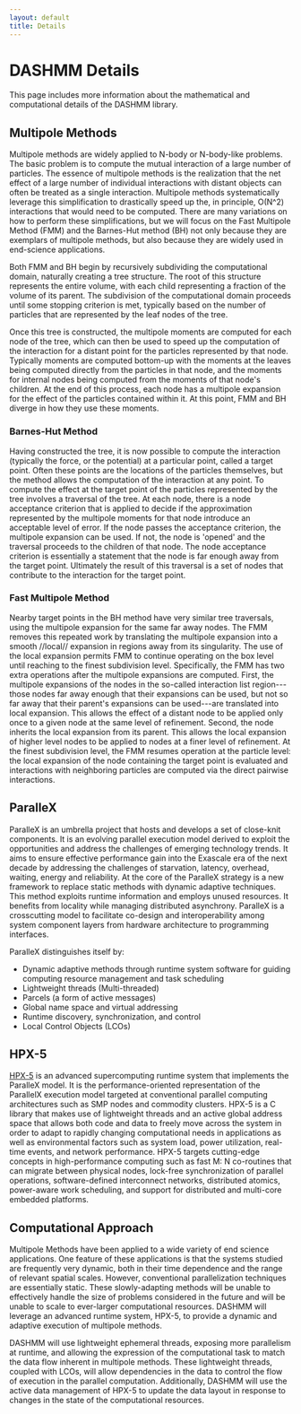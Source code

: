 ```yaml
---
layout: default
title: Details
---
```


# DASHMM Details

This page includes more information about the mathematical and computational details of the DASHMM library.

## Multipole Methods

Multipole methods are widely applied to N-body or N-body-like problems. The basic problem is to compute the mutual interaction of a large number of particles. The essence of multipole methods is the realization that the net effect of a large number of individual interactions with distant objects can often be treated as a single interaction. Multipole methods systematically leverage this simplification to drastically speed up the, in principle, O(N^2) interactions that would need to be computed. There are many variations on how to perform these simplifications, but we will focus on the Fast Multipole Method (FMM) and the Barnes-Hut method (BH) not only because they are exemplars of multipole methods, but also because they are widely used in end-science applications.

Both FMM and BH begin by recursively subdividing the computational domain, naturally creating a tree structure. The root of this structure represents the entire volume, with each child representing a fraction of the volume of its parent. The subdivision of the computational domain proceeds until some stopping criterion is met, typically based on the number of particles that are represented by the leaf nodes of the tree.

Once this tree is constructed, the multipole moments are computed for each node of the tree, which can then be used to speed up the computation of the interaction for a distant point for the particles represented by that node. Typically moments are computed bottom-up with the moments at the leaves being computed directly from the particles in that node, and the moments for internal nodes being computed from the moments of that node's children. At the end of this process, each node has a multipole expansion for the effect of the particles contained within it. At this point, FMM and BH diverge in how they use these moments.

### Barnes-Hut Method

Having constructed the tree, it is now possible to compute the interaction (typically the force, or the potential) at a particular point, called a target point. Often these points are the locations of the particles themselves, but the method allows the computation of the interaction at any point. To compute the effect at the target point of the particles represented by the tree involves a traversal of the tree. At each node, there is a node acceptance criterion that is applied to decide if the approximation represented by the multipole moments for that node introduce an acceptable level of error. If the node passes the acceptance criterion, the multipole expansion can be used. If not, the node is 'opened' and the traversal proceeds to the children of that node. The node acceptance criterion is essentially a statement that the node is far enough away from the target point. Ultimately the result of this traversal is a set of nodes that contribute to the interaction for the target point.

### Fast Multipole Method

Nearby target points in the BH method have very similar tree traversals, using the multipole expansion for the same far away nodes. The FMM removes this repeated work by translating the multipole expansion into a smooth //local// expansion in regions away from its singularity. The use of the local expansion permits FMM to continue operating on the box level until reaching to the finest subdivision level. Specifically, the FMM has two extra operations after the multipole expansions are computed. First, the multipole expansions of the nodes in the so-called interaction list region---those nodes far away enough that their expansions can be used, but not so far away that their parent's expansions can be used---are translated into local expansion. This allows the effect of a distant node to be applied only once to a given node at the same level of refinement. Second, the node inherits the local expansion from its parent. This allows the local expansion of higher level nodes to be applied to nodes at a finer level of refinement. At the finest subdivision level, the FMM resumes operation at the particle level: the local expansion of the node containing the target point is evaluated and interactions with neighboring particles are computed via the direct pairwise interactions. 

## ParalleX

ParalleX is an umbrella project that hosts and develops a set of close-knit components. It is an evolving parallel execution model derived to exploit the opportunities and address the challenges of emerging technology trends. It aims to ensure effective performance gain into the Exascale era of the next decade by addressing the challenges of starvation, latency, overhead, waiting, energy and reliability. At the core of the ParalleX strategy is a new framework to replace static methods with dynamic adaptive techniques. This method exploits runtime information and employs unused resources. It benefits from locality while managing distributed asynchrony. ParalleX is a crosscutting model to facilitate co-design and interoperability among system component layers from hardware architecture to programming interfaces.

ParalleX distinguishes itself by:
*   Dynamic adaptive methods through runtime system software for guiding computing resource management and task scheduling
*   Lightweight threads (Multi-threaded)
*   Parcels (a form of active messages)
*   Global name space and virtual addressing
*   Runtime discovery, synchronization, and control
*   Local Control Objects (LCOs)

## HPX-5

[HPX-5](https://www.crest.iu.edu/projects/hpx/) is an advanced supercomputing runtime system that implements the ParalleX model. It is the performance-oriented representation of the ParallelX execution model targeted at conventional parallel computing architectures such as SMP nodes and commodity clusters. HPX-5 is a C library that makes use of lightweight threads and an active global address space that allows both code and data to freely move across the system in order to adapt to rapidly changing computational needs in applications as well as environmental factors such as system load, power utilization, real-time events, and network performance. HPX-5 targets cutting-edge concepts in high-performance computing such as fast M: N co-routines that can migrate between physical nodes, lock-free synchronization of parallel operations, software-defined interconnect networks, distributed atomics, power-aware work scheduling, and support for distributed and multi-core embedded platforms.

## Computational Approach

Multipole Methods have been applied to a wide variety of end science applications. One feature of these applications is that the systems studied are frequently very dynamic, both in their time dependence and the range of relevant spatial scales. However, conventional parallelization techniques are essentially static. These slowly-adapting methods will be unable to effectively handle the size of problems considered in the future and will be unable to scale to ever-larger computational resources. DASHMM will leverage an advanced runtime system, HPX-5, to provide a dynamic and adaptive execution of multipole methods. 

DASHMM will use lightweight ephemeral threads, exposing more parallelism at runtime, and allowing the expression of the computational task to match the data flow inherent in multipole methods. These lightweight threads, coupled with LCOs, will allow dependencies in the data to control the flow of execution in the parallel computation. Additionally, DASHMM will use the active data management of HPX-5 to update the data layout in response to changes in the state of the computational resources.